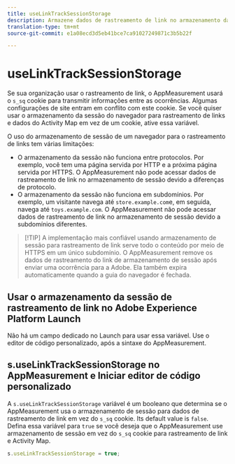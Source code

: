 ```yaml
---
title: useLinkTrackSessionStorage
description: Armazene dados de rastreamento de link no armazenamento da sessão em vez de um cookie.
translation-type: tm+mt
source-git-commit: e1a08ecd3d5eb41bce7ca91027249871c3b5b22f

---
```



# useLinkTrackSessionStorage

Se sua organização usar o rastreamento de link, o AppMeasurement usará o `s_sq` cookie para transmitir informações entre as ocorrências. Algumas configurações de site entram em conflito com este cookie. Se você quiser usar o armazenamento da sessão do navegador para rastreamento de links e dados do Activity Map em vez de um cookie, ative essa variável.

O uso do armazenamento de sessão de um navegador para o rastreamento de links tem várias limitações:

* O armazenamento da sessão não funciona entre protocolos. Por exemplo, você tem uma página servida por HTTP e a próxima página servida por HTTPS. O AppMeasurement não pode acessar dados de rastreamento de link no armazenamento de sessão devido a diferenças de protocolo.
* O armazenamento da sessão não funciona em subdomínios. Por exemplo, um visitante navega até `store.example.com`e, em seguida, navega até `toys.example.com`. O AppMeasurement não pode acessar dados de rastreamento de link no armazenamento de sessão devido a subdomínios diferentes.

> [!TIP] A implementação mais confiável usando armazenamento de sessão para rastreamento de link serve todo o conteúdo por meio de HTTPS em um único subdomínio.
O AppMeasurement remove os dados de rastreamento do link de armazenamento de sessão após enviar uma ocorrência para a Adobe. Ela também expira automaticamente quando a guia do navegador é fechada.

## Usar o armazenamento da sessão de rastreamento de link no Adobe Experience Platform Launch

Não há um campo dedicado no Launch para usar essa variável. Use o editor de código personalizado, após a sintaxe do AppMeasurement.

## s.useLinkTrackSessionStorage no AppMeasurement e Iniciar editor de código personalizado

A `s.useLinkTrackSessionStorage` variável é um booleano que determina se o AppMeasurement usa o armazenamento de sessão para dados de rastreamento de link em vez do `s_sq` cookie. Its default value is `false`. Defina essa variável para `true` se você deseja que o AppMeasurement use armazenamento de sessão em vez do `s_sq` cookie para rastreamento de link e Activity Map.

```js
s.useLinkTrackSessionStorage = true;
```
